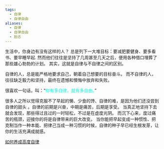 ```yaml
---
tags:
  - 自律
  - 自律自由
aliases:
  - 自律
  - 自律自由
  - 励志
---
```


生活中，你身边有没有这样的人？
总是列下一大堆目标：要减肥要健身、要多看书、要早睡早起. 然而他们往往是坚持了几周甚至几天之后，便用各种借口埋葬了那些雄心勃勃的计划。
其实，这就是自律与不自律之间的区别。

自律的人，总是能严格地要求自己，朝着自己想要的目标奋斗。
而不自律的人，往往缺乏毅力和坚持，最终在遗憾和懊悔中放弃和失败。

很喜欢一句话，叫：“<font color="#00ffdc">你有多自律，就有多自由。</font>”

很多人之所以觉得克服不了早起的懒、少食的馋、自律的难，是因为他们还没尝到自律的甜头
。自律的前期是兴奋，中期是痛苦，后期是享受。
当真正地坚持下去就会发现，那些得过且过的一时轻松，不过是在虚度光阴。
而沉下心来，度过痛苦的瓶颈，迎接你的将是自律带来的巨大改变。
当你能把早起变成一种惯性、把克制当作一种本能、把律己当成一种习惯的时候，自律的种子早已经生根发芽，让你的生活充满成就感。

[如何养成高度自律](https://mp.weixin.qq.com/s/Youi4OJWlpV2PuMkh-4t-g)